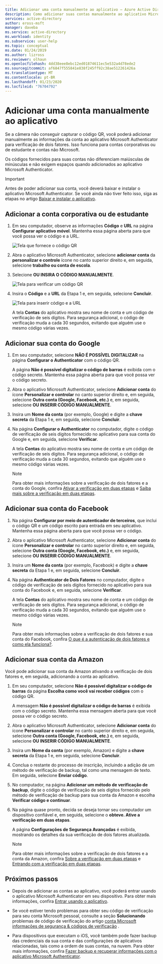 ```yaml
---
title: Adicionar uma conta manualmente ao aplicativo – Azure Active Directory | Microsoft Docs
description: Como adicionar suas contas manualmente ao aplicativo Microsoft Authenticator para verificação de dois fatores.
services: active-directory
author: eross-msft
manager: daveba
ms.service: active-directory
ms.workload: identity
ms.subservice: user-help
ms.topic: conceptual
ms.date: 01/24/2019
ms.author: lizross
ms.reviewer: olhaun
ms.openlocfilehash: 4dd38eee8ebc12ed01874611ec5e532a4d78ede2
ms.sourcegitcommit: af6847f555841e838f245ff92c38ae512261426a
ms.translationtype: MT
ms.contentlocale: pt-BR
ms.lasthandoff: 01/23/2020
ms.locfileid: "76704792"
---
```

# <a name="manually-add-an-account-to-the-app"></a>Adicionar uma conta manualmente ao aplicativo

Se a câmera não conseguir capturar o código QR, você poderá adicionar manualmente as informações da conta ao aplicativo Microsoft Authenticator para verificação de dois fatores. Isso funciona para contas corporativas ou de estudante e contas não Microsoft.

Os códigos fornecidos para suas contas não diferenciam maiúsculas de minúsculas e não exigem espaços quando adicionados ao aplicativo Microsoft Authenticator.

>[!Important]
>Antes de poder adicionar sua conta, você deverá baixar e instalar o aplicativo Microsoft Authenticator. Se você ainda não tiver feito isso, siga as etapas no artigo [Baixar e instalar o aplicativo](user-help-auth-app-download-install.md).

## <a name="add-your-work-or-school-account"></a>Adicionar a conta corporativa ou de estudante

1. Em seu computador, observe as informações **Código** e **URL** na página **Configurar aplicativo móvel**. Mantenha essa página aberta para que você possa ver o código e a URL.

    ![Tela que fornece o código QR](./media/user-help-auth-app-add-account-manual/auth-app-barcode.png)

2. Abra o aplicativo Microsoft Authenticator, selecione **adicionar conta** da **personalizar e controle** ícone no canto superior direito e, em seguida, selecione **trabalho ou conta de escola**.

3. Selecione **OU INSIRA O CÓDIGO MANUALMENTE**.

    ![Tela para verificar um código QR](./media/user-help-auth-app-add-account-manual/auth-app-manual-code.png)

4. Insira o **Código** e a **URL** da Etapa 1 e, em seguida, selecione **Concluir**.

    ![Tela para inserir código e a URL](./media/user-help-auth-app-add-account-manual/auth-app-code-url.png)

    A tela **Contas** do aplicativo mostra seu nome de conta e um código de verificação de seis dígitos. Para segurança adicional, o código de verificação muda a cada 30 segundos, evitando que alguém use o mesmo código várias vezes.

## <a name="add-your-google-account"></a>Adicionar sua conta do Google

1. Em seu computador, selecione **NÃO É POSSÍVEL DIGITALIZAR** na página **Configurar o Authenticator** com o código QR.

    A página **Não é possível digitalizar o código de barras** é exibida com o código secreto. Mantenha essa página aberta para que você possa ver o código secreto.

2. Abra o aplicativo Microsoft Authenticator, selecione **Adicionar conta** do ícone **Personalizar e controlar** no canto superior direito e, em seguida, selecione **Outra conta (Google, Facebook, etc.)** e, em seguida, selecione **OU INSERIR CÓDIGO MANUALMENTE**.

3. Insira um **Nome da conta** (por exemplo, Google) e digite a **chave secreta** da Etapa 1 e, em seguida, selecione **Concluir**.

4. Na página **Configurar o Authenticator** no computador, digite o código de verificação de seis dígitos fornecido no aplicativo para sua conta do Google e, em seguida, selecione **Verificar**.

    A tela **Contas** do aplicativo mostra seu nome de conta e um código de verificação de seis dígitos. Para segurança adicional, o código de verificação muda a cada 30 segundos, evitando que alguém use o mesmo código várias vezes.

    >[!NOTE]
    >Para obter mais informações sobre a verificação de dois fatores e a conta do Google, confira [Ativar a verificação em duas etapas](https://support.google.com/accounts/answer/185839) e [Saiba mais sobre a verificação em duas etapas](https://www.google.com/landing/2step/help.html).

## <a name="add-your-facebook-account"></a>Adicionar sua conta do Facebook

1. Na página **Configurar por meio de autenticador de terceiros**, que inclui o código QR e um código escrito para entrada em seu aplicativo. Mantenha essa página aberta para que você possa ver o código.

2. Abra o aplicativo Microsoft Authenticator, selecione **Adicionar conta** do ícone **Personalizar e controlar** no canto superior direito e, em seguida, selecione **Outra conta (Google, Facebook, etc.)** e, em seguida, selecione **OU INSERIR CÓDIGO MANUALMENTE**.

3. Insira um **Nome da conta** (por exemplo, Facebook) e digite a **chave secreta** da Etapa 1 e, em seguida, selecione **Concluir**.

4. Na página **Authenticator de Dois Fatores** no computador, digite o código de verificação de seis dígitos fornecido no aplicativo para sua conta do Facebook e, em seguida, selecione **Verificar**.

    A tela **Contas** do aplicativo mostra seu nome de conta e um código de verificação de seis dígitos. Para segurança adicional, o código de verificação muda a cada 30 segundos, evitando que alguém use o mesmo código várias vezes.

    >[!NOTE]
    >Para obter mais informações sobre a verificação de dois fatores e sua conta do Facebook, confira [O que é a autenticação de dois fatores e como ela funciona?](https://www.facebook.com/help/148233965247823).

## <a name="add-your-amazon-account"></a>Adicionar sua conta da Amazon

Você pode adicionar sua conta da Amazon ativando a verificação de dois fatores e, em seguida, adicionando a conta ao aplicativo.

1. Em seu computador, selecione **Não é possível digitalizar o código de barras** da página **Escolha como você vai receber códigos** com o código QR.

    A mensagem **Não é possível digitalizar o código de barras** é exibida com o código secreto. Mantenha essa mensagem aberta para que você possa ver o código secreto.

2. Abra o aplicativo Microsoft Authenticator, selecione **Adicionar conta** do ícone **Personalizar e controlar** no canto superior direito e, em seguida, selecione **Outra conta (Google, Facebook, etc.)** e, em seguida, selecione **OU INSERIR CÓDIGO MANUALMENTE**.

3. Insira um **Nome da conta** (por exemplo, Amazon) e digite a **chave secreta** da Etapa 1 e, em seguida, selecione **Concluir**.

4. Conclua o restante do processo de inscrição, incluindo a adição de um método de verificação de backup, tal como uma mensagem de texto. Em seguida, selecione **Enviar código**.

5. No computador, na página **Adicionar um método de verificação de backup**, digite o código de verificação de seis dígitos fornecido pelo método de verificação de backup para sua conta da Amazon e escolha **Verificar código e continuar**.

6. Na página quase pronto, decida se deseja tornar seu computador um dispositivo confiável e, em seguida, selecione o **obteve. Ative a verificação em duas etapas**.

    A página **Configurações de Segurança Avançadas** é exibida, mostrando os detalhes da sua verificação de dois fatores atualizada.

    >[!NOTE]
    >Para obter mais informações sobre a verificação de dois fatores e a conta da Amazon, confira [Sobre a verificação em duas etapas](https://www.amazon.com/gp/help/customer/display.html?nodeId=201596330) e [Entrando com a verificação em duas etapas](https://www.amazon.com/gp/help/customer/display.html?nodeId=201962440).    

## <a name="next-steps"></a>Próximos passos

- Depois de adicionar as contas ao aplicativo, você poderá entrar usando o aplicativo Microsoft Authenticator em seu dispositivo. Para obter mais informações, confira [Entrar usando o aplicativo](user-help-auth-app-sign-in.md).

- Se você estiver tendo problemas para obter seu código de verificação para seu conta Microsoft pessoal, consulte a seção **Solucionando** problemas de código de verificação do artigo [conta Microsoft informações de segurança & códigos de verificação](https://support.microsoft.com/help/12428/microsoft-account-security-info-verification-codes) .

- Para dispositivos que executam o iOS, você também pode fazer backup das credenciais da sua conta e das configurações de aplicativos relacionadas, tais como a ordem de suas contas, na nuvem. Para obter mais informações, confira [Fazer backup e recuperar informações com o aplicativo Microsoft Authenticator](user-help-auth-app-backup-recovery.md).
